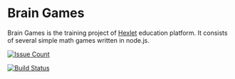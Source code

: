 # Brain Games

Brain Games is the training project of [Hexlet](https://ru.hexlet.io/u/andreybgm) education platform. It consists of several simple math games written in node.js.

[![Issue Count](https://codeclimate.com/github/andrey-bgm/project-lvl1-s69/badges/issue_count.svg)](https://codeclimate.com/github/andrey-bgm/project-lvl1-s69)

[![Build Status](https://travis-ci.org/andreybgm/project-lvl1-s69.svg?branch=master)](https://travis-ci.org/andreybgm/project-lvl1-s69)
